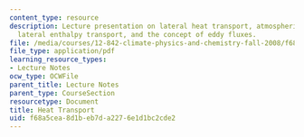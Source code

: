 ```yaml
---
content_type: resource
description: Lecture presentation on lateral heat transport, atmospheric heat transport,
  lateral enthalpy transport, and the concept of eddy fluxes.
file: /media/courses/12-842-climate-physics-and-chemistry-fall-2008/f68a5cea8d1beb7da2276e1d1bc2cde2_part3_lec5.pdf
file_type: application/pdf
learning_resource_types:
- Lecture Notes
ocw_type: OCWFile
parent_title: Lecture Notes
parent_type: CourseSection
resourcetype: Document
title: Heat Transport
uid: f68a5cea-8d1b-eb7d-a227-6e1d1bc2cde2
---
```

